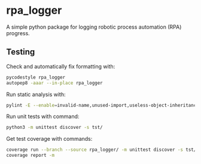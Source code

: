 # rpa_logger

A simple python package for logging robotic process automation (RPA) progress.

## Testing

Check and automatically fix formatting with:

```bash
pycodestyle rpa_logger
autopep8 -aaar --in-place rpa_logger
```

Run static analysis with:

```bash
pylint -E --enable=invalid-name,unused-import,useless-object-inheritance rpa_logger
```

Run unit tests with command:

```bash
python3 -m unittest discover -s tst/
```

Get test coverage with commands:

```bash
coverage run --branch --source rpa_logger/ -m unittest discover -s tst/
coverage report -m
```

